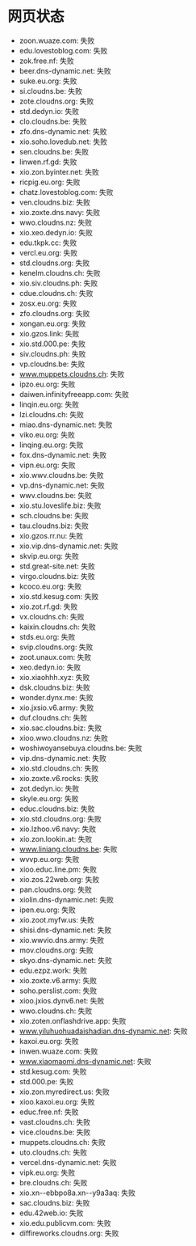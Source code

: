 # 网页状态
- zoon.wuaze.com: 失败
- edu.lovestoblog.com: 失败
- zok.free.nf: 失败
- beer.dns-dynamic.net: 失败
- suke.eu.org: 失败
- si.cloudns.be: 失败
- zote.cloudns.org: 失败
- std.dedyn.io: 失败
- clo.cloudns.be: 失败
- zfo.dns-dynamic.net: 失败
- xio.soho.lovedub.net: 失败
- sen.cloudns.be: 失败
- linwen.rf.gd: 失败
- xio.zon.byinter.net: 失败
- ricpig.eu.org: 失败
- chatz.lovestoblog.com: 失败
- ven.cloudns.biz: 失败
- xio.zoxte.dns.navy: 失败
- wwo.cloudns.nz: 失败
- xio.xeo.dedyn.io: 失败
- edu.tkpk.cc: 失败
- vercl.eu.org: 失败
- std.cloudns.org: 失败
- kenelm.cloudns.ch: 失败
- xio.siv.cloudns.ph: 失败
- cdue.cloudns.ch: 失败
- zosx.eu.org: 失败
- zfo.cloudns.org: 失败
- xongan.eu.org: 失败
- xio.gzos.link: 失败
- xio.std.000.pe: 失败
- siv.cloudns.ph: 失败
- vp.cloudns.be: 失败
- www.muppets.cloudns.ch: 失败
- ipzo.eu.org: 失败
- daiwen.infinityfreeapp.com: 失败
- linqin.eu.org: 失败
- lzi.cloudns.ch: 失败
- miao.dns-dynamic.net: 失败
- viko.eu.org: 失败
- linqing.eu.org: 失败
- fox.dns-dynamic.net: 失败
- vipn.eu.org: 失败
- xio.wwv.cloudns.be: 失败
- vp.dns-dynamic.net: 失败
- wwv.cloudns.be: 失败
- xio.stu.loveslife.biz: 失败
- sch.cloudns.be: 失败
- tau.cloudns.biz: 失败
- xio.gzos.rr.nu: 失败
- xio.vip.dns-dynamic.net: 失败
- skvip.eu.org: 失败
- std.great-site.net: 失败
- virgo.cloudns.biz: 失败
- kcoco.eu.org: 失败
- xio.std.kesug.com: 失败
- xio.zot.rf.gd: 失败
- vx.cloudns.ch: 失败
- kaixin.cloudns.ch: 失败
- stds.eu.org: 失败
- svip.cloudns.org: 失败
- zoot.unaux.com: 失败
- xeo.dedyn.io: 失败
- xio.xiaohhh.xyz: 失败
- dsk.cloudns.biz: 失败
- wonder.dynx.me: 失败
- xio.jxsio.v6.army: 失败
- duf.cloudns.ch: 失败
- xio.sac.cloudns.biz: 失败
- xioo.wwo.cloudns.nz: 失败
- woshiwoyansebuya.cloudns.be: 失败
- vip.dns-dynamic.net: 失败
- xio.std.cloudns.ch: 失败
- xio.zoxte.v6.rocks: 失败
- zot.dedyn.io: 失败
- skyle.eu.org: 失败
- educ.cloudns.biz: 失败
- xio.std.cloudns.org: 失败
- xio.lzhoo.v6.navy: 失败
- xio.zon.lookin.at: 失败
- www.liniang.cloudns.be: 失败
- wvvp.eu.org: 失败
- xioo.educ.line.pm: 失败
- xio.zos.22web.org: 失败
- pan.cloudns.org: 失败
- xiolin.dns-dynamic.net: 失败
- ipen.eu.org: 失败
- xio.zoot.myfw.us: 失败
- shisi.dns-dynamic.net: 失败
- xio.wwvio.dns.army: 失败
- mov.cloudns.org: 失败
- skyo.dns-dynamic.net: 失败
- edu.ezpz.work: 失败
- xio.zoxte.v6.army: 失败
- soho.perslist.com: 失败
- xioo.jxios.dynv6.net: 失败
- wwo.cloudns.ch: 失败
- xio.zoten.onflashdrive.app: 失败
- www.yiluhuohuadaishadian.dns-dynamic.net: 失败
- kaxoi.eu.org: 失败
- inwen.wuaze.com: 失败
- www.xiaomaomi.dns-dynamic.net: 失败
- std.kesug.com: 失败
- std.000.pe: 失败
- xio.zon.myredirect.us: 失败
- xioo.kaxoi.eu.org: 失败
- educ.free.nf: 失败
- vast.cloudns.ch: 失败
- vice.cloudns.be: 失败
- muppets.cloudns.ch: 失败
- uto.cloudns.ch: 失败
- vercel.dns-dynamic.net: 失败
- vipk.eu.org: 失败
- bre.cloudns.ch: 失败
- xio.xn--ebbpo8a.xn--y9a3aq: 失败
- sac.cloudns.biz: 失败
- edu.42web.io: 失败
- xio.edu.publicvm.com: 失败
- diffireworks.cloudns.org: 失败
